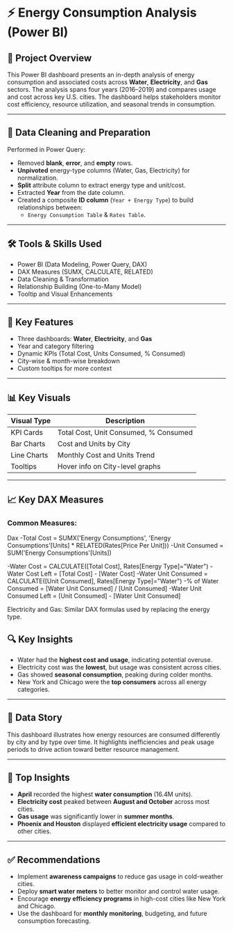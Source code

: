 # ⚡ Energy Consumption Analysis (Power BI)

## 📌 Project Overview
This Power BI dashboard presents an in-depth analysis of energy consumption and associated costs across **Water**, **Electricity**, and **Gas** sectors. The analysis spans four years (2016–2019) and compares usage and cost across key U.S. cities. The dashboard helps stakeholders monitor cost efficiency, resource utilization, and seasonal trends in consumption.

---

## 🧹 Data Cleaning and Preparation
Performed in Power Query:
- Removed **blank**, **error**, and **empty** rows.
- **Unpivoted** energy-type columns (Water, Gas, Electricity) for normalization.
- **Split** attribute column to extract energy type and unit/cost.
- Extracted **Year** from the date column.
- Created a composite **ID column** (`Year + Energy Type`) to build relationships between:
  - `Energy Consumption Table` & `Rates Table`.

---

## 🛠️ Tools & Skills Used
- Power BI (Data Modeling, Power Query, DAX)
- DAX Measures (SUMX, CALCULATE, RELATED)
- Data Cleaning & Transformation
- Relationship Building (One-to-Many Model)
- Tooltip and Visual Enhancements

---

## 🌟 Key Features
- Three dashboards: **Water**, **Electricity**, and **Gas**
- Year and category filtering
- Dynamic KPIs (Total Cost, Units Consumed, % Consumed)
- City-wise & month-wise breakdown
- Custom tooltips for more context

---

## 📊 Key Visuals

| Visual Type    | Description |
|----------------|-------------|
| KPI Cards      | Total Cost, Unit Consumed, % Consumed |
| Bar Charts     | Cost and Units by City |
| Line Charts    | Monthly Cost and Units Trend |
| Tooltips       | Hover info on City-level graphs |

---

## 📈 Key DAX Measures

### Common Measures:
Dax
-Total Cost = SUMX('Energy Consumptions', 'Energy Consumptions'[Units] * RELATED(Rates[Price Per Unit]))
-Unit Consumed = SUM('Energy Consumptions'[Units])

-Water Cost = CALCULATE([Total Cost], Rates[Energy Type]="Water")
-Water Cost Left = [Total Cost] - [Water Cost]
-Water Unit Consumed = CALCULATE([Unit Consumed], Rates[Energy Type]="Water")
-% of Water Consumed = [Water Unit Consumed] / [Unit Consumed]
-Water Unit Consumed Left = [Unit Consumed] - [Water Unit Consumed]

Electricity and Gas:
Similar DAX formulas used by replacing the energy type.

## 🔍 Key Insights
- Water had the **highest cost and usage**, indicating potential overuse.
- Electricity cost was the **lowest**, but usage was consistent across cities.
- Gas showed **seasonal consumption**, peaking during colder months.
- New York and Chicago were the **top consumers** across all energy categories.

---

## 🧠 Data Story
This dashboard illustrates how energy resources are consumed differently by city and by type over time. It highlights inefficiencies and peak usage periods to drive action toward better resource management.

---

## 🚀 Top Insights
- **April** recorded the highest **water consumption** (16.4M units).
- **Electricity cost** peaked between **August and October** across most cities.
- **Gas usage** was significantly lower in **summer months**.
- **Phoenix and Houston** displayed **efficient electricity usage** compared to other cities.

---

## ✅ Recommendations
- Implement **awareness campaigns** to reduce gas usage in cold-weather cities.
- Deploy **smart water meters** to better monitor and control water usage.
- Encourage **energy efficiency programs** in high-cost cities like New York and Chicago.
- Use the dashboard for **monthly monitoring**, budgeting, and future consumption forecasting.





